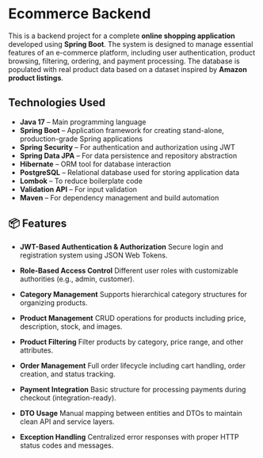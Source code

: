 # Ecommerce Backend

This is a backend project for a complete **online shopping application** developed using **Spring Boot**. The system is designed to manage essential features of an e-commerce platform, including user authentication, product browsing, filtering, ordering, and payment processing. The database is populated with real product data based on a dataset inspired by **Amazon product listings**.

##  Technologies Used

* **Java 17** – Main programming language
* **Spring Boot** – Application framework for creating stand-alone, production-grade Spring applications
* **Spring Security** – For authentication and authorization using JWT
* **Spring Data JPA** – For data persistence and repository abstraction
* **Hibernate** – ORM tool for database interaction
* **PostgreSQL** – Relational database used for storing application data
* **Lombok** – To reduce boilerplate code
* **Validation API** – For input validation
* **Maven** – For dependency management and build automation

## 📦 Features

* **JWT-Based Authentication & Authorization**
  Secure login and registration system using JSON Web Tokens.

* **Role-Based Access Control**
  Different user roles with customizable authorities (e.g., admin, customer).

* **Category Management**
  Supports hierarchical category structures for organizing products.

* **Product Management**
  CRUD operations for products including price, description, stock, and images.

* **Product Filtering**
  Filter products by category, price range, and other attributes.

* **Order Management**
  Full order lifecycle including cart handling, order creation, and status tracking.

* **Payment Integration**
  Basic structure for processing payments during checkout (integration-ready).

* **DTO Usage**
  Manual mapping between entities and DTOs to maintain clean API and service layers.

* **Exception Handling**
  Centralized error responses with proper HTTP status codes and messages.


